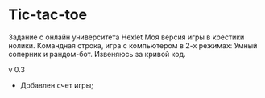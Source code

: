 Tic-tac-toe
===========

Задание с онлайн университета Hexlet
Моя версия игры в крестики нолики.
Командная строка, игра с компьютером в 2-х режимах: Умный соперник и рандом-бот.
Извеняюсь за кривой код.

v 0.3
+ Добавлен счет игры;
